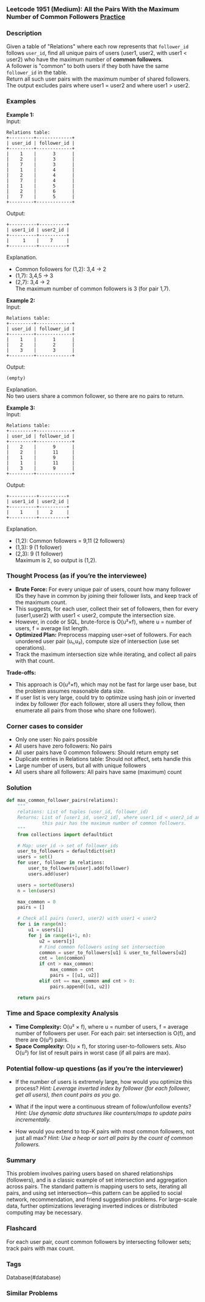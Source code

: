 ### Leetcode 1951 (Medium): All the Pairs With the Maximum Number of Common Followers [Practice](https://leetcode.com/problems/all-the-pairs-with-the-maximum-number-of-common-followers)

### Description  
Given a table of "Relations" where each row represents that `follower_id` follows `user_id`, find all unique pairs of users (user1, user2, with user1 < user2) who have the maximum number of **common followers**.  
A follower is "common" to both users if they both have the same `follower_id` in the table.  
Return all such user pairs with the maximum number of shared followers. The output excludes pairs where user1 = user2 and where user1 > user2.

### Examples  

**Example 1:**  
Input:  
```
Relations table:
+---------+-------------+
| user_id | follower_id |
+---------+-------------+
|    1    |      3      |
|    2    |      3      |
|    7    |      3      |
|    1    |      4      |
|    2    |      4      |
|    7    |      4      |
|    1    |      5      |
|    2    |      6      |
|    7    |      5      |
+---------+-------------+
```
Output:  
```
+----------+----------+
| user1_id | user2_id |
+----------+----------+
|     1    |    7     |
+----------+----------+
```
Explanation.  
- Common followers for (1,2): 3,4 → 2  
- (1,7): 3,4,5 → 3  
- (2,7): 3,4 → 2  
The maximum number of common followers is 3 (for pair 1,7).

**Example 2:**  
Input:  
```
Relations table:
+---------+-------------+
| user_id | follower_id |
+---------+-------------+
|    1    |      1      |
|    2    |      2      |
|    3    |      3      |
+---------+-------------+
```
Output:  
```
(empty)
```
Explanation.  
No two users share a common follower, so there are no pairs to return.

**Example 3:**  
Input:  
```
Relations table:
+---------+-------------+
| user_id | follower_id |
+---------+-------------+
|    2    |      9      |
|    2    |      11     |
|    1    |      9      |
|    1    |      11     |
|    3    |      9      |
+---------+-------------+
```
Output:  
```
+----------+----------+
| user1_id | user2_id |
+----------+----------+
|    1     |    2     |
+----------+----------+
```
Explanation.  
- (1,2): Common followers = 9,11 (2 followers)  
- (1,3): 9 (1 follower)  
- (2,3): 9 (1 follower)  
Maximum is 2, so output is (1,2).


### Thought Process (as if you’re the interviewee)  
- **Brute Force:** For every unique pair of users, count how many follower IDs they have in common by joining their follower lists, and keep track of the maximum count.
- This suggests, for each user, collect their set of followers, then for every (user1,user2) with user1 < user2, compute the intersection size.
- However, in code or SQL, brute-force is O(u²×f), where u = number of users, f = average list length.
- **Optimized Plan:** Preprocess mapping user→set of followers. For each unordered user pair (u₁,u₂), compute size of intersection (use set operations).  
- Track the maximum intersection size while iterating, and collect all pairs with that count.

**Trade-offs:**  
- This approach is O(u²×f), which may not be fast for large user base, but the problem assumes reasonable data size.
- If user list is very large, could try to optimize using hash join or inverted index by follower (for each follower, store all users they follow, then enumerate all pairs from those who share one follower).

### Corner cases to consider  
- Only one user: No pairs possible
- All users have zero followers: No pairs
- All user pairs have 0 common followers: Should return empty set
- Duplicate entries in Relations table: Should not affect, sets handle this
- Large number of users, but all with unique followers
- All users share all followers: All pairs have same (maximum) count

### Solution

```python
def max_common_follower_pairs(relations):
    """
    relations: List of tuples (user_id, follower_id)
    Returns: List of [user1_id, user2_id], where user1_id < user2_id and
             this pair has the maximum number of common followers.
    """
    from collections import defaultdict

    # Map: user_id -> set of follower_ids
    user_to_followers = defaultdict(set)
    users = set()
    for user, follower in relations:
        user_to_followers[user].add(follower)
        users.add(user)

    users = sorted(users)
    n = len(users)

    max_common = 0
    pairs = []

    # Check all pairs (user1, user2) with user1 < user2
    for i in range(n):
        u1 = users[i]
        for j in range(i+1, n):
            u2 = users[j]
            # Find common followers using set intersection
            common = user_to_followers[u1] & user_to_followers[u2]
            cnt = len(common)
            if cnt > max_common:
                max_common = cnt
                pairs = [[u1, u2]]
            elif cnt == max_common and cnt > 0:
                pairs.append([u1, u2])

    return pairs
```

### Time and Space complexity Analysis  

- **Time Complexity:** O(u² × f), where u = number of users, f = average number of followers per user. For each pair: set intersection is O(f), and there are O(u²) pairs.
- **Space Complexity:** O(u × f), for storing user-to-followers sets. Also O(u²) for list of result pairs in worst case (if all pairs are max).

### Potential follow-up questions (as if you’re the interviewer)  

- If the number of users is extremely large, how would you optimize this process?
  *Hint: Leverage inverted index by follower (for each follower, get all users), then count pairs as you go.*

- What if the input were a continuous stream of follow/unfollow events?
  *Hint: Use dynamic data structures like counters/maps to update pairs incrementally.*

- How would you extend to top-K pairs with most common followers, not just all max?
  *Hint: Use a heap or sort all pairs by the count of common followers.*

### Summary
This problem involves pairing users based on shared relationships (followers), and is a classic example of set intersection and aggregation across pairs. The standard pattern is mapping users to sets, iterating all pairs, and using set intersection—this pattern can be applied to social network, recommendation, and friend suggestion problems. For large-scale data, further optimizations leveraging inverted indices or distributed computing may be necessary.


### Flashcard
For each user pair, count common followers by intersecting follower sets; track pairs with max count.

### Tags
Database(#database)

### Similar Problems
